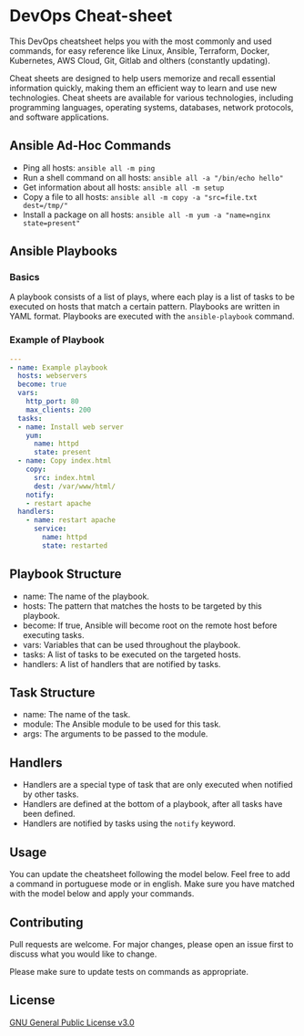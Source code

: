 # DevOps Cheat-sheet
This DevOps cheatsheet helps you with the most commonly and used commands, for easy reference like Linux, Ansible, Terraform, Docker, Kubernetes, AWS Cloud, Git, Gitlab and olthers (constantly updating).

Cheat sheets are designed to help users memorize and recall essential information quickly, making them an efficient way to learn and use new technologies. Cheat sheets are available for various technologies, including programming languages, operating systems, databases, network protocols, and software applications. 

## Ansible Ad-Hoc Commands
- Ping all hosts: `ansible all -m ping`
- Run a shell command on all hosts: `ansible all -a "/bin/echo hello"`
- Get information about all hosts: `ansible all -m setup`
- Copy a file to all hosts: `ansible all -m copy -a "src=file.txt dest=/tmp/"`
- Install a package on all hosts: `ansible all -m yum -a "name=nginx state=present"`

## Ansible Playbooks
### Basics
A playbook consists of a list of plays, where each play is a list of tasks to be executed on hosts that match a certain pattern.
Playbooks are written in YAML format. Playbooks are executed with the `ansible-playbook` command.

### Example of Playbook
```yml
---
- name: Example playbook
  hosts: webservers
  become: true
  vars:
    http_port: 80
    max_clients: 200
  tasks:
  - name: Install web server
    yum:
      name: httpd
      state: present
  - name: Copy index.html
    copy:
      src: index.html
      dest: /var/www/html/
    notify:
    - restart apache
  handlers:
    - name: restart apache
      service:
        name: httpd
        state: restarted
```

## Playbook Structure
- name: The name of the playbook.
- hosts: The pattern that matches the hosts to be targeted by this playbook.
- become: If true, Ansible will become root on the remote host before executing tasks.
- vars: Variables that can be used throughout the playbook.
- tasks: A list of tasks to be executed on the targeted hosts.
- handlers: A list of handlers that are notified by tasks.

## Task Structure
- name: The name of the task.
- module: The Ansible module to be used for this task.
- args: The arguments to be passed to the module.

## Handlers
- Handlers are a special type of task that are only executed when notified by other tasks.
- Handlers are defined at the bottom of a playbook, after all tasks have been defined.
- Handlers are notified by tasks using the `notify` keyword.

## Usage
You can update the cheatsheet following the model below. Feel free to add a command in portuguese mode or in english. Make sure you have matched with the model below and apply your commands.

## Contributing
Pull requests are welcome. For major changes, please open an issue first to discuss what you would like to change.

Please make sure to update tests on commands as appropriate.

## License
[GNU General Public License v3.0](https://github.com/amaurybsouza/devops-cheatsheet/blob/main/LICENSE)

